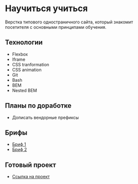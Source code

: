 # Научиться учиться

Верстка типового одностраничного сайта, который знакомит посетителя с основными принципами обучения.

## Технологии

* Flexbox
* Iframe
* CSS tranformation
* CSS animation
* Git
* Bash
* BEM
* Nested BEM

## Планы по доработке

* Дописать вендорные префиксы

## Брифы

* [Бриф 1](https://code.s3.yandex.net/web-developer/project-1/sprint-1-brief.pdf)
* [Бриф 2](https://code.s3.yandex.net/web-developer/project-1/sprint-2-brief.pdf)

## Готовый проект
* [Ссылка на проект](https://artandreeva.github.io/how-to-learn/)

